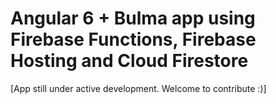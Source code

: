 # Angular 6 + Bulma app using Firebase Functions, Firebase Hosting and Cloud Firestore
[App still under active development. Welcome to contribute :)]

